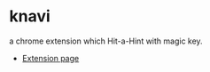 knavi
=========

a chrome extension which Hit-a-Hint with magic key.

* [Extension page](https://chrome.google.com/webstore/detail/knavi/pfcgnkljgjobpkbgcifmpnhglafhkifg)

